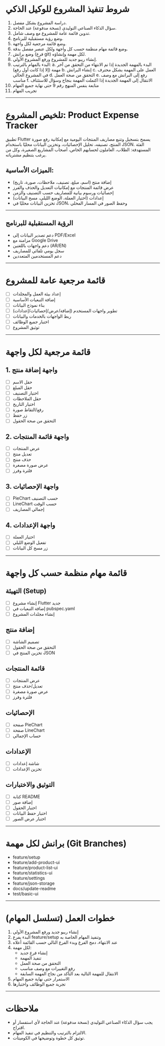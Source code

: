 # شروط تنفيذ المشروع للوكيل الذكي

1. دراسة المشروع بشكل مفصل.
2. سؤال الذكاء الصناعي التوليدي (نسخة مدفوعة) عند الحاجة.
3. تدوين قائمة عامة للمشروع مع وصف شامل.
4. وضع رؤية مستقبلية للبرنامج.
5. وضع قائمة مرجعية لكل واجهة.
6. وضع قائمة مهام منظمة حسب كل واجهة ولكل عنصر مفصل بدقة.
7. وضع برانش (فرع git) لكل مهمة وإنشاؤه.
8. إنشاء ريبو جديد للمشروع ورفع المشروع الأولي.
9. البدء بالمهام بالترتيب:
   a. البدء بالمهمة الجديدة إذا تم الانتهاء من التحقق من آخر مهمة (إلا إذا كانت أول رفع)
   b. إنشاء البرانش
   c. العمل على المهمة بشكل محترف في المشروع الحالي
   d. التحقق من صحة العمل
   e. رفع إلى البرانش مع وصف مناسب
   f. الانتقال إلى المهمة الجديدة إذا اكتملت المهمة بنجاح وسؤال للاستئناف
10. متابعة بنفس المنهج رقم 9 حتى نهاية جميع المهام
11. تجريب المهام

---

# تلخيص المشروع: Product Expense Tracker

تطبيق Flutter يسمح بتسجيل وتتبع مصاريف المنتجات اليومية مع إمكانية رفع صورة المنتج، تصنيفه، تحليل الإحصائيات، وتخزين البيانات محليًا باستخدام JSON. الفئة المستهدفة: الطلاب، العاملون لحسابهم الخاص، أصحاب المشاريع الصغيرة، وكل من يرغب بتنظيم مشترياته.

## الميزات الأساسية:
- إضافة منتج (اسم، مبلغ، تصنيف، ملاحظات، صورة، تاريخ)
- عرض قائمة المنتجات مع إمكانيات التعديل والحذف والفرز
- إحصائيات ورسوم بيانية للمصاريف حسب التصنيف والزمن
- إعدادات (اختيار العملة، الوضع الليلي، مسح البيانات)
- تخزين البيانات محليًا في JSON، وحفظ الصور في المسار المحلي

---

## الرؤية المستقبلية للبرنامج
- دعم تصدير البيانات إلى PDF/Excel
- مزامنة مع Google Drive
- دعم واجهات باللغتين (AR/EN)
- سجل يومي تلقائي للمصاريف
- دعم المستخدمين المتعددين

---

# قائمة مرجعية عامة للمشروع
- [ ] إعداد بيئة العمل والمجلدات
- [ ] إضافة التبعيات الأساسية
- [ ] بناء نموذج البيانات
- [ ] تطوير واجهات المستخدم (إضافة/عرض/إحصائيات/إعدادات)
- [ ] ربط الواجهات بالخدمات والبيانات
- [ ] اختبار جميع الوظائف
- [ ] توثيق المشروع

---

# قائمة مرجعية لكل واجهة

## 1. واجهة إضافة منتج
- [ ] حقل الاسم
- [ ] حقل المبلغ
- [ ] اختيار التصنيف
- [ ] حقل الملاحظات
- [ ] اختيار التاريخ
- [ ] رفع/التقاط صورة
- [ ] زر حفظ
- [ ] التحقق من صحة الحقول

## 2. واجهة قائمة المنتجات
- [ ] عرض المنتجات
- [ ] تعديل منتج
- [ ] حذف منتج
- [ ] عرض صورة مصغرة
- [ ] فلترة وفرز

## 3. واجهة الإحصائيات
- [ ] PieChart حسب التصنيف
- [ ] LineChart حسب الوقت
- [ ] إجمالي المصاريف

## 4. واجهة الإعدادات
- [ ] اختيار العملة
- [ ] تفعيل الوضع الليلي
- [ ] زر مسح كل البيانات

---

# قائمة مهام منظمة حسب كل واجهة

## التهيئة (Setup)
- [ ] إنشاء مشروع Flutter جديد
- [ ] إضافة التبعيات في pubspec.yaml
- [ ] إنشاء مجلدات المشروع

## إضافة منتج
- [ ] تصميم الشاشة
- [ ] التحقق من صحة الحقول
- [ ] تخزين المنتج في JSON

## قائمة المنتجات
- [ ] عرض المنتجات
- [ ] تعديل/حذف منتج
- [ ] عرض صورة مصغرة
- [ ] فلترة وفرز

## الإحصائيات
- [ ] صفحة PieChart
- [ ] صفحة LineChart
- [ ] حساب الإجمالي

## الإعدادات
- [ ] شاشة إعدادات
- [ ] تخزين الإعدادات

## التوثيق والاختبارات
- [ ] كتابة README
- [ ] إضافة صور
- [ ] اختبار الحقول
- [ ] اختبار حفظ البيانات
- [ ] اختبار عرض الصور

---

# برانش لكل مهمة (Git Branches)
- feature/setup
- feature/add-product-ui
- feature/product-list-ui
- feature/statistics-ui
- feature/settings
- feature/json-storage
- docs/update-readme
- test/basic-ui

---

# خطوات العمل (تسلسل المهام)
1. إنشاء ريبو جديد ورفع المشروع الأولي
2. البدء بفرع feature/setup وتنفيذ المهام الخاصة به
3. عند الانتهاء، دمج الفرع وبدء الفرع التالي حسب القائمة أعلاه
4. لكل مهمة:
   - إنشاء فرع جديد
   - تنفيذ المهمة
   - التحقق من صحة العمل
   - رفع التغييرات مع وصف مناسب
   - الانتقال للمهمة التالية بعد التأكد من نجاح المهمة السابقة
5. الاستمرار حتى نهاية جميع المهام
6. تجربة جميع الوظائف واختبارها

---

# ملاحظات
- يجب سؤال الذكاء الصناعي التوليدي (نسخة مدفوعة) عند الحاجة لأي استفسار أو اقتراح.
- الالتزام بالترتيب والتنظيم في تنفيذ المهام.
- توثيق كل خطوة وتوضيحها في الكوميتات.
